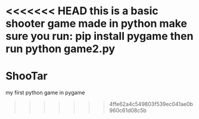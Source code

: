 <<<<<<< HEAD
this is a basic shooter game made in python
make sure you run:
   pip install pygame
then run python game2.py
=======
# ShooTar
my first python game in pygame
>>>>>>> 4ffe62a4c549803f539ec041ae0b960c61d08c5b

